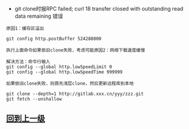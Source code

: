 









+ git clone时报RPC failed; curl 18 transfer closed with outstanding read data remaining 错误
```
原因1：缓存区溢出

git config http.postBuffer 524288000

执行上面命令如果依旧clone失败，考虑可能原因2：网络下载速度缓慢

解决方法：命令行输入
git config --global http.lowSpeedLimit 0
git config --global http.lowSpeedTime 999999

如果依旧clone失败，则首先浅层clone，然后更新远程库到本地

git clone --depth=1 http://gitlab.xxx.cn/yyy/zzz.git
git fetch --unshallow

```
















## [回到上一级](../index.md)